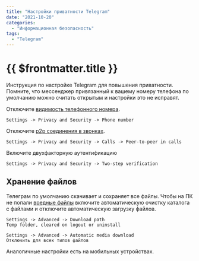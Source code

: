 ```yaml
---
title: "Настройки приватности Telegram"
date: "2021-10-20"
categories:
  - "Информационная безопасность"
tags:
  - "Telegram"
---
```


# {{ $frontmatter.title }}

Инструкция по настройке Telegram для повышения приватности. Помните, что мессенджер привязанный к вашему номеру телефона по умолчанию можно считать открытым и настройки это не исправят.

Отключите [видимость телефонного номера](https://book.cyberyozh.com/ru/kak-deanonimiziruyut-oppozicionerov-i-narkotorgovcev-v-telegram/).

```
Settings -> Privacy and Security -> Phone number
```

Отключите [p2p соединения в звонках](https://book.cyberyozh.com/ru/deanonimizaciya-polzovatelej-messendzherov-pri-pomoschi-p2p-soedineniya/).

```
Settings -> Privacy and Security -> Calls -> Peer-to-peer in calls
```

Включите двухфакторную аутентификацию

```
Settings -> Privacy and Security -> Two-step verification
```

## Хранение файлов

Телеграм по умолчанию скачивает и сохраняет все файлы. Чтобы на ПК не попали [вредные файлы](https://book.cyberyozh.com/ru/tajnaya-ugroza-ili-fajly-s-messendzherov/) включите автоматическую очистку каталога с файлами и отключите автоматическую загрузку файлов.

```
Settings -> Advanced -> Download path
Temp folder, cleared on logout or uninstall

Settings -> Advanced -> Automatic media download
Отключить для всех типов файлов
```

Аналогичные настройки есть на мобильных устройствах.
